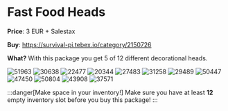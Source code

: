 # Fast Food Heads

**Price**: 3 EUR + Salestax

**Buy**: https://survival-pi.tebex.io/category/2150726

**What?** With this package you get 5 of 12 different decorational heads.

![51963 ](ecc173d445c67ea027e44693de48250e903d7d10.jpg)
![30638 ](2e1b34e66cf4562c6cfba1a25d2a4d42c3f20d0a.jpg)
![22477 ](1807e73b51ce1a5e55b31c1fa0b2f5402c397652.jpg)
![20344 ](e3dfb2ebe2375b29c35b2511e3bef37fb8c35429.jpg)
![27483 ](94b07e99559fd652c330eb7ac5e993f45b59b364.jpg)
![31258 ](040bbcf902979d9bab8a5389bb10c299bdad7223.jpg)
![29489 ](b17eda4fb076344335277bdb7b089d29dfc98941.jpg)
![50447 ](7bb2263a2fc5a1e264a766e6d4ee93076c897cdb.jpg)
![47450 ](ae8ecf5e01684154cc36a3a7963cd9f82e81302f.jpg)
![50804 ](c5a449201c0538d5add8b56c213a6eb087d06741.jpg)
![43908 ](64f28a8b6761fa6a231b8721abcd301141014dfe.jpg)
![37571 ](21f11ef8297d5d5155cf2a2a3cd9e7c29745db8f.jpg)

:::danger[Make space in your inventory!]
Make sure you have at least **12** empty inventory slot before you buy this package!
:::